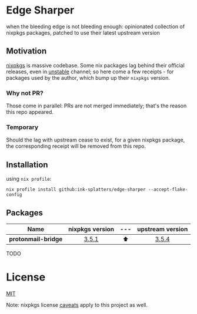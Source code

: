 # Edge Sharper

when the bleeding edge is not bleeding enough: opinionated collection of nixpkgs packages, patched to use their latest upstream version

## Motivation

[nixpkgs](https://github.com/NixOS/nixpkgs) is massive codebase. Some nix packages lag behind their official releases, even in [unstable](https://nixos.org/channels/nixpkgs-unstable) channel;
so here come a few receipts - for packages used by the author, which bump up their `nixpkgs` version.

### Why not PR?

Those come in parallel: PRs are not merged immediately; that's the reason this repo appeared.

### Temporary

Should the lag with upstream cease to exist, for a given nixpkgs package, the corresponding receipt will be removed from this repo.

## Installation

using `nix profile`:

```shell
nix profile install github:ink-splatters/edge-sharper --accept-flake-config

```

## Packages

Name | nixpkgs version |---|upstream version
:---: | :---: | :---:  | :---:
__protonmail-bridge__|[3.5.1](https://github.com/NixOS/nixpkgs/commit/6318c126bf4f3a9293d1cc9ca55ff7cc340329af)| ⬆️ | [3.5.4](https://github.com/ProtonMail/proton-bridge/releases/tag/v3.5.4)
TODO

# License

[MIT](LICENSE)

Note: nixpkgs license [caveats](https://github.com/NixOS/nixpkgs#license) apply to this project as well.
